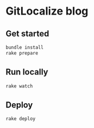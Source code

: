 # GitLocalize blog

## Get started

```sh
bundle install
rake prepare
```

## Run locally

```sh
rake watch
```

## Deploy

```sh
rake deploy
```
